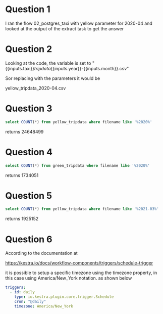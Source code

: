 # Question 1

I ran the flow 02_postgres_taxi with yellow parameter for 2020-04 and looked at the output of the extract task to get the answer

# Question 2

Looking at the code, the variable is set to
"{{inputs.taxi}}_tripdata_{{inputs.year}}-{{inputs.month}}.csv"

Sor replacing with the parameters it would be 

yellow_tripdata_2020-04.csv

# Question 3

```sql
select COUNT(*) from yellow_tripdata where filename like '%2020%'
```

returns 24648499

# Question 4

```sql
select COUNT(*) from green_tripdata where filename like '%2020%'
```

returns 1734051

# Question 5

```sql
select COUNT(*) from yellow_tripdata where filename like '%2021-03%'
```

returns 1925152

# Question 6

According to the documentation at

https://kestra.io/docs/workflow-components/triggers/schedule-trigger

it is possible to setup a specific timezone using the timezone property, in this case using America/New_York notation. as shown below

```yaml
triggers:
  - id: daily
    type: io.kestra.plugin.core.trigger.Schedule
    cron: "@daily"
    timezone: America/New_York
```